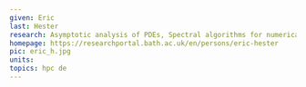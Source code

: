 ```yaml
---
given: Eric
last: Hester
research: Asymptotic analysis of PDEs, Spectral algorithms for numerical PDE solvers, Multiphase fluid mechanics
homepage: https://researchportal.bath.ac.uk/en/persons/eric-hester  
pic: eric_h.jpg
units: 
topics: hpc de
---
```


